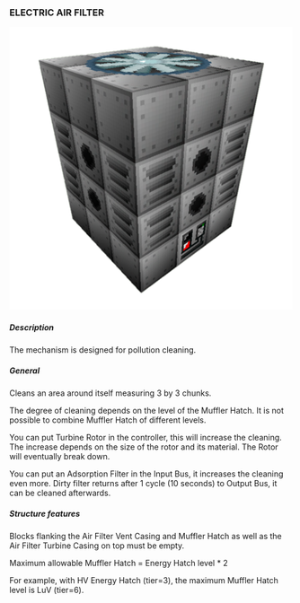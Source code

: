 ### ELECTRIC AIR FILTER

![LOGO](media/gregtech/AIR_FILTER.png)

##### Description

The mechanism is designed for pollution cleaning.

##### General

Cleans an area around itself measuring 3 by 3 chunks.

The degree of cleaning depends on the level of the Muffler Hatch. It is not possible to combine Muffler Hatch of different levels.

You can put Turbine Rotor in the controller, this will increase the cleaning. The increase depends on the size of the rotor and its material. The Rotor will eventually break down.

You can put an Adsorption Filter in the Input Bus, it increases the cleaning even more. Dirty filter returns after 1 cycle (10 seconds) to Output Bus, it can be cleaned afterwards.

##### Structure features

Blocks flanking the Air Filter Vent Casing and Muffler Hatch as well as the Air Filter Turbine Casing on top must be empty.

Maximum allowable Muffler Hatch = Energy Hatch level * 2

For example, with HV Energy Hatch (tier=3), the maximum Muffler Hatch level is LuV (tier=6).
